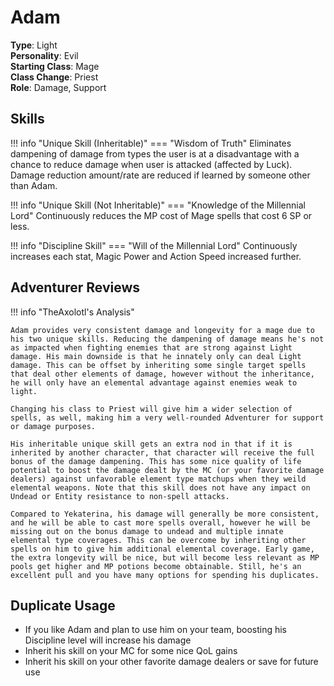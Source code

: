 # Adam

**Type**: Light  
**Personality**: Evil  
**Starting Class**: Mage  
**Class Change**: Priest  
**Role**: Damage, Support

## Skills

!!! info "Unique Skill (Inheritable)"
    === "Wisdom of Truth"
        Eliminates dampening of damage from types the user is at a disadvantage with a chance to reduce damage when user is attacked (affected by Luck). Damage reduction amount/rate are reduced if learned by someone other than Adam.

!!! info "Unique Skill (Not Inheritable)"
    === "Knowledge of the Millennial Lord"
        Continuously reduces the MP cost of Mage spells that cost 6 SP or less.

!!! info "Discipline Skill"
    === "Will of the Millennial Lord"
        Continuously increases each stat, Magic Power and Action Speed increased further.

## Adventurer Reviews

!!! info "TheAxolotl's Analysis"

    Adam provides very consistent damage and longevity for a mage due to his two unique skills. Reducing the dampening of damage means he's not as impacted when fighting enemies that are strong against Light damage. His main downside is that he innately only can deal Light damage. This can be offset by inheriting some single target spells that deal other elements of damage, however without the inheritance, he will only have an elemental advantage against enemies weak to light.

    Changing his class to Priest will give him a wider selection of spells, as well, making him a very well-rounded Adventurer for support or damage purposes.

    His inheritable unique skill gets an extra nod in that if it is inherited by another character, that character will receive the full bonus of the damage dampening. This has some nice quality of life potential to boost the damage dealt by the MC (or your favorite damage dealers) against unfavorable element type matchups when they weild elemental weapons. Note that this skill does not have any impact on Undead or Entity resistance to non-spell attacks.

    Compared to Yekaterina, his damage will generally be more consistent, and he will be able to cast more spells overall, however he will be missing out on the bonus damage to undead and multiple innate elemental type coverages. This can be overcome by inheriting other spells on him to give him additional elemental coverage. Early game, the extra longevity will be nice, but will become less relevant as MP pools get higher and MP potions become obtainable. Still, he's an excellent pull and you have many options for spending his duplicates.

## Duplicate Usage

* If you like Adam and plan to use him on your team, boosting his Discipline level will increase his damage
* Inherit his skill on your MC for some nice QoL gains
* Inherit his skill on your other favorite damage dealers or save for future use